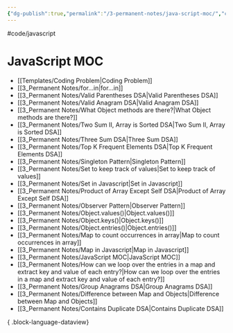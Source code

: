 ```yaml
---
{"dg-publish":true,"permalink":"/3-permanent-notes/java-script-moc/","created":"2023-06-16 07:38","updated":"2023-08-02 14:54"}
---
```


#code/javascript 

# JavaScript MOC
- [[Templates/Coding Problem\|Coding Problem]]
- [[3_Permanent Notes/for...in\|for...in]]
- [[3_Permanent Notes/Valid Parentheses DSA\|Valid Parentheses DSA]]
- [[3_Permanent Notes/Valid Anagram DSA\|Valid Anagram DSA]]
- [[3_Permanent Notes/What Object methods are there?\|What Object methods are there?]]
- [[3_Permanent Notes/Two Sum II, Array is Sorted DSA\|Two Sum II, Array is Sorted DSA]]
- [[3_Permanent Notes/Three Sum DSA\|Three Sum DSA]]
- [[3_Permanent Notes/Top K Frequent Elements DSA\|Top K Frequent Elements DSA]]
- [[3_Permanent Notes/Singleton Pattern\|Singleton Pattern]]
- [[3_Permanent Notes/Set to keep track of values\|Set to keep track of values]]
- [[3_Permanent Notes/Set in Javascript\|Set in Javascript]]
- [[3_Permanent Notes/Product of Array Except Self DSA\|Product of Array Except Self DSA]]
- [[3_Permanent Notes/Observer Pattern\|Observer Pattern]]
- [[3_Permanent Notes/Object.values()\|Object.values()]]
- [[3_Permanent Notes/Object.keys()\|Object.keys()]]
- [[3_Permanent Notes/Object.entries()\|Object.entries()]]
- [[3_Permanent Notes/Map to count occurrences in array\|Map to count occurrences in array]]
- [[3_Permanent Notes/Map in Javascript\|Map in Javascript]]
- [[3_Permanent Notes/JavaScript MOC\|JavaScript MOC]]
- [[3_Permanent Notes/How can we loop over the entries in a map and extract key and value of each entry?\|How can we loop over the entries in a map and extract key and value of each entry?]]
- [[3_Permanent Notes/Group Anagrams DSA\|Group Anagrams DSA]]
- [[3_Permanent Notes/Difference between Map and Objects\|Difference between Map and Objects]]
- [[3_Permanent Notes/Contains Duplicate DSA\|Contains Duplicate DSA]]

{ .block-language-dataview}